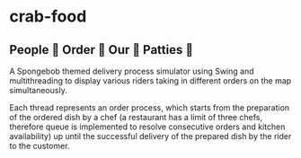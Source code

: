 # crab-food
## People :fries: Order :ice_cream: Our :fried_shrimp: Patties :hamburger:

A Spongebob themed delivery process simulator using Swing and multithreading to display various riders taking in different orders on the map simultaneously. 

Each thread represents an order process, which starts from the preparation of the ordered dish by a chef (a restaurant has a limit of three chefs, therefore queue is implemented to resolve consecutive orders and kitchen availability) up until the successful delivery of the prepared dish by the rider to the customer.
